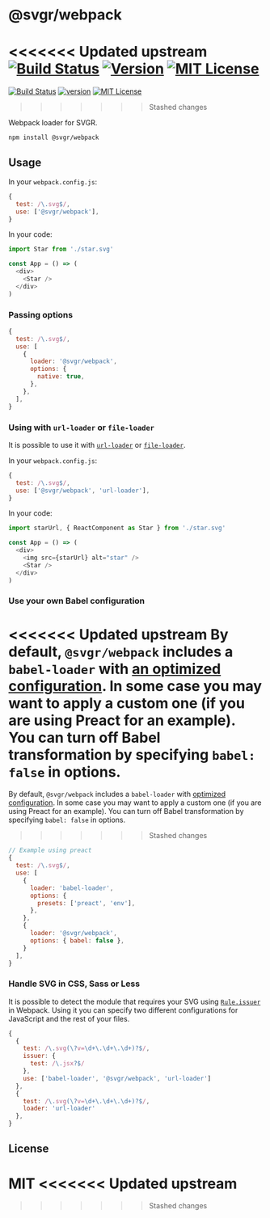 # @svgr/webpack

<<<<<<< Updated upstream
[![Build Status](https://img.shields.io/travis/smooth-code/svgr.svg)](https://travis-ci.org/smooth-code/svgr)
[![Version](https://img.shields.io/npm/v/@svgr/webpack.svg)](https://www.npmjs.com/package/@svgr/webpack)
[![MIT License](https://img.shields.io/npm/l/@svgr/webpack.svg)](https://github.com/smooth-code/svgr/blob/master/LICENSE)
=======
[![Build Status][build-badge]][build]
[![version][version-badge]][package]
[![MIT License][license-badge]][license]
>>>>>>> Stashed changes

Webpack loader for SVGR.

```
npm install @svgr/webpack
```

## Usage

In your `webpack.config.js`:

```js
{
  test: /\.svg$/,
  use: ['@svgr/webpack'],
}
```

In your code:

```js
import Star from './star.svg'

const App = () => (
  <div>
    <Star />
  </div>
)
```

### Passing options

```js
{
  test: /\.svg$/,
  use: [
    {
      loader: '@svgr/webpack',
      options: {
        native: true,
      },
    },
  ],
}
```

### Using with `url-loader` or `file-loader`

It is possible to use it with [`url-loader`](https://github.com/webpack-contrib/url-loader) or [`file-loader`](https://github.com/webpack-contrib/file-loader).

In your `webpack.config.js`:

```js
{
  test: /\.svg$/,
  use: ['@svgr/webpack', 'url-loader'],
}
```

In your code:

```js
import starUrl, { ReactComponent as Star } from './star.svg'

const App = () => (
  <div>
    <img src={starUrl} alt="star" />
    <Star />
  </div>
)
```

### Use your own Babel configuration

<<<<<<< Updated upstream
By default, `@svgr/webpack` includes a `babel-loader` with [an optimized configuration](https://github.com/smooth-code/svgr/blob/master/packages/webpack/src/index.js). In some case you may want to apply a custom one (if you are using Preact for an example). You can turn off Babel transformation by specifying `babel: false` in options.
=======
By default, `@svgr/webpack` includes a `babel-loader` with [optimized configuration](https://github.com/smooth-code/svgr/blob/master/packages/webpack/src/index.js). In some case you may want to apply a custom one (if you are using Preact for an example). You can turn off Babel transformation by specifying `babel: false` in options.
>>>>>>> Stashed changes

```js
// Example using preact
{
  test: /\.svg$/,
  use: [
    {
      loader: 'babel-loader',
      options: {
        presets: ['preact', 'env'],
      },
    },
    {
      loader: '@svgr/webpack',
      options: { babel: false },
    }
  ],
}
```

### Handle SVG in CSS, Sass or Less

It is possible to detect the module that requires your SVG using [`Rule.issuer`](https://webpack.js.org/configuration/module/#rule-issuer) in Webpack. Using it you can specify two different configurations for JavaScript and the rest of your files.

```js
{
  {
    test: /\.svg(\?v=\d+\.\d+\.\d+)?$/,
    issuer: {
      test: /\.jsx?$/
    },
    use: ['babel-loader', '@svgr/webpack', 'url-loader']
  },
  {
    test: /\.svg(\?v=\d+\.\d+\.\d+)?$/,
    loader: 'url-loader'
  },
}
```

## License

MIT
<<<<<<< Updated upstream
=======

[build-badge]: https://img.shields.io/travis/smooth-code/svgr.svg?style=flat-square
[build]: https://travis-ci.org/smooth-code/svgr
[version-badge]: https://img.shields.io/npm/v/@svgr/webpack.svg?style=flat-square
[package]: https://www.npmjs.com/package/@svgr/webpack
[license-badge]: https://img.shields.io/npm/l/@svgr/webpack.svg?style=flat-square
[license]: https://github.com/smooth-code/svgr/blob/master/LICENSE
>>>>>>> Stashed changes
